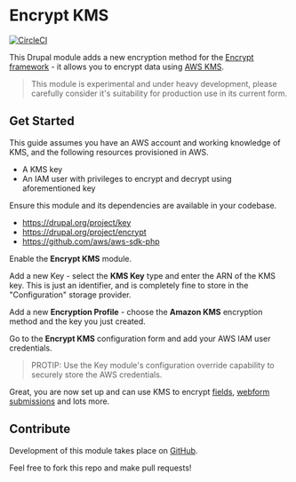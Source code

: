# Encrypt KMS

[![CircleCI](https://circleci.com/gh/nicksantamaria/drupal-encrypt_kms.svg?style=svg)](https://circleci.com/gh/nicksantamaria/drupal-encrypt_kms)

This Drupal module adds a new encryption method for the [Encrypt framework](https://www.drupal.org/project/encrypt) - it allows you to encrypt data using [AWS KMS](https://aws.amazon.com/kms/).

> This module is experimental and under heavy development, please carefully consider it's suitability for production use in its current form.

## Get Started
This guide assumes you have an AWS account and working knowledge of KMS, and the following resources provisioned in AWS.

* A KMS key
* An IAM user with privileges to encrypt and decrypt using aforementioned key

Ensure this module and its dependencies are available in your codebase.

- https://drupal.org/project/key
- https://drupal.org/project/encrypt
- https://github.com/aws/aws-sdk-php

Enable the **Encrypt KMS** module.

Add a new Key - select the **KMS Key** type and enter the ARN of the KMS key. This is just an identifier, and is completely fine to store in the "Configuration" storage provider.

Add a new **Encryption Profile** - choose the **Amazon KMS** encryption method and the key you just created.

Go to the **Encrypt KMS** configuration form and add your AWS IAM user credentials.

> PROTIP: Use the Key module's configuration override capability to securely store the AWS credentials.

Great, you are now set up and can use KMS to encrypt [fields](https://www.drupal.org/project/field_encrypt), [webform submissions](https://www.drupal.org/project/webform_encrypt) and lots more.

## Contribute

Development of this module takes place on [GitHub](https://github.com/nicksantamaria/drupal-encrypt_kms).

Feel free to fork this repo and make pull requests!
